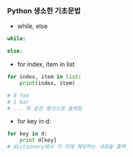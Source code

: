 ### Python 생소한 기초문법

- while, else
```python
while:

else:
```

- for index, item in list
```python
for index, item in list:
    print(index, item)

# 0 foo
# 1 bar
# ... 와 같은 형식으로 출력됨
```

- for key in d:
```python
for key in d:
    print d[key]
# dictionary에서 각 키에 해당하는 내용들 출력
```
